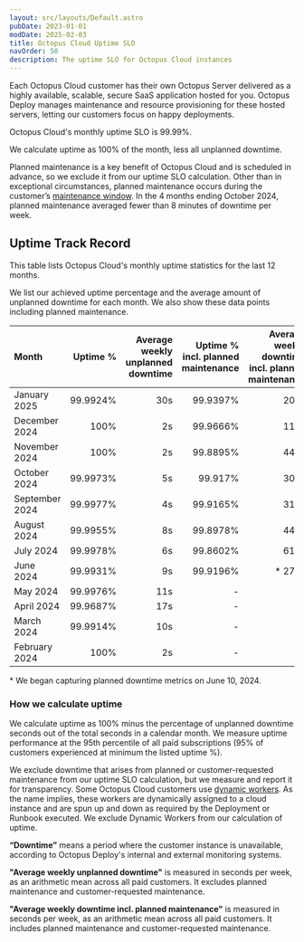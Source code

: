 ```yaml
---
layout: src/layouts/Default.astro
pubDate: 2023-01-01
modDate: 2025-02-03
title: Octopus Cloud Uptime SLO
navOrder: 50
description: The uptime SLO for Octopus Cloud instances
---
```


Each Octopus Cloud customer has their own Octopus Server delivered as a highly available, scalable, secure SaaS application hosted for you. Octopus Deploy manages maintenance and resource provisioning for these hosted servers, letting our customers focus on happy deployments. 

Octopus Cloud's monthly uptime SLO is 99.99%. 

We calculate uptime as 100% of the month, less all unplanned downtime. 

Planned maintenance is a key benefit of Octopus Cloud and is scheduled in advance, so we exclude it from our uptime SLO calculation. Other than in exceptional circumstances, planned maintenance occurs during the customer’s [maintenance window](/docs/octopus-cloud/maintenance-window). In the 4 months ending October 2024, planned maintenance averaged fewer than 8 minutes of downtime per week. 

## Uptime Track Record

This table lists Octopus Cloud's monthly uptime statistics for the last 12 months. 

We list our achieved uptime percentage and the average amount of unplanned downtime for each month. We also show these data points including planned maintenance.

| Month  | Uptime % | Average weekly unplanned downtime | Uptime % incl. planned maintenance | Average weekly downtime incl. planned maintenance |
| :----- | ------: | ------: |------: | ------: |
| January 2025 | 99.9924% | 30s | 99.9397% | 209s |
| December 2024 | 100% | 2s | 99.9666% | 114s |
| November 2024 | 100% | 2s | 99.8895% | 446s |
| October 2024 | 99.9973% | 5s | 99.917% | 309s |
| September 2024 | 99.9977% | 4s | 99.9165% | 313s |
| August 2024 | 99.9955% | 8s | 99.8978% | 447s |
| July 2024 | 99.9978% | 6s | 99.8602% | 616s |
| June 2024 | 99.9931% | 9s | 99.9196% | * 279s |
| May 2024 | 99.9976% | 11s |- | - |
| April 2024 | 99.9687% | 17s |- | - |
| March 2024 | 99.9914% | 10s |- | - |
| February 2024 | 100% | 2s |- | - |

\* We began capturing planned downtime metrics on June 10, 2024.

### How we calculate uptime

We calculate uptime as 100% minus the percentage of unplanned downtime seconds out of the total seconds in a calendar month. We measure uptime performance at the 95th percentile of all paid subscriptions (95% of customers experienced at minimum the listed uptime %).

We exclude downtime that arises from planned or customer-requested maintenance from our uptime SLO calculation, but we measure and report it for transparency. 
Some Octopus Cloud customers use [dynamic workers](/docs/infrastructure/workers/dynamic-worker-pools). As the name implies, these workers are dynamically assigned to a cloud instance and are spun up and down as required by the Deployment or Runbook executed. We exclude Dynamic Workers from our calculation of uptime.

**“Downtime”** means a period where the customer instance is unavailable, according to Octopus Deploy's internal and external monitoring systems.

**"Average weekly unplanned downtime"** is measured in seconds per week, as an arithmetic mean across all paid customers. It excludes planned maintenance and customer-requested maintenance.

**"Average weekly downtime incl. planned maintenance"** is measured in seconds per week, as an arithmetic mean across all paid customers. It includes planned maintenance and customer-requested maintenance.

